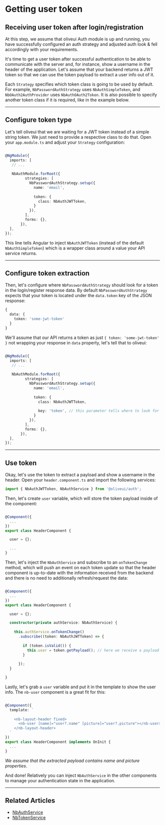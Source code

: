 # Getting user token

## Receiving user token after login/registration

At this step, we assume that oliveui Auth module is up and running, 
you have successfully configured an auth strategy and adjusted auth look & fell accordingly with your requirements.

It's time to get a user token after successful authentication to be able to communicate with the server and, for instance, show a username in the header of the application.
Let's assume that your backend returns a JWT token so that we can use the token payload to extract a user info out of it.

Each `Strategy` specifies which token class is going to be used by default. For example, `NbPasswordAuthStrategy` uses `NbAuthSimpleToken`,
and `NbOAuth2AuthProvider` uses `NbAuthOAuth2Token`. It is also possible to specify another token class if it is required, like in the example below.
<hr>

## Configure token type

Let's tell oliveui that we are waiting for a JWT token instead of a simple string token.
We just need to provide a respective class to do that. Open your `app.module.ts` and adjust your `Strategy` configuration:

```typescript

@NgModule({
  imports: [
   // ...
    
   NbAuthModule.forRoot({
         strategies: [
           NbPasswordAuthStrategy.setup({
             name: 'email',
             
             token: {
               class: NbAuthJWTToken,
             }
           }),
         ],
         forms: {},
       }), 
  ],
});

```
This line tells Angular to inject `NbAuthJWTToken` (instead of the default `NbAuthSimpleToken`) which is a wrapper class around a value your API service returns.
<hr>

## Configure token extraction

Then, let's configure where `NbPasswordAuthStrategy` should look for a token in the login/register response data. 
By default `NbPasswordAuthStrategy` expects that your token is located under the `data.token` key of the JSON response:

```typescript
{
  data: {
    token: 'some-jwt-token'
  }
}
```

We'll assume that our API returns a token as just `{ token: 'some-jwt-token' }` not wrapping your response in `data` property, let's tell that to oliveui:

```typescript

@NgModule({
  imports: [
   // ...
    
   NbAuthModule.forRoot({
         strategies: [
           NbPasswordAuthStrategy.setup({
             name: 'email',
             
             token: {
               class: NbAuthJWTToken,
              
               key: 'token', // this parameter tells where to look for the token
             }
           }),
         ],
         forms: {},
       }), 
  ],
});

```
<hr>

## Use token

Okay, let's use the token to extract a payload and show a username in the header. Open your `header.component.ts` and import the following services:

```typescript
import { NbAuthJWTToken, NbAuthService } from '@oliveui/auth';
```

Then, let's create `user` variable, which will store the token payload inside of the component: 

```typescript

@Component({
  ...
})
export class HeaderComponent {

  user = {};

  ...
}
```

Then, let's inject the `NbAuthService` and subscribe to an `onTokenChange` method, which will push an event on each token update so that the header component 
is up-to-date with the information received from the backend and there is no need to additionally refresh/request the data:

```typescript

@Component({
  ...
})
export class HeaderComponent {

  user = {};

  constructor(private authService: NbAuthService) {
  
    this.authService.onTokenChange()
      .subscribe((token: NbAuthJWTToken) => {
      
        if (token.isValid()) {
          this.user = token.getPayload(); // here we receive a payload from the token and assigne it to our `user` variable 
        }
        
      });
  }

}
```

Lastly, let's grab a `user` variable and put it in the template to show the user info. The `nb-user` component is a great fit for this:


```typescript

@Component({
  template: `
  
    <nb-layout-header fixed>
      <nb-user [name]="user?.name" [picture]="user?.picture"></nb-user>
    </nb-layout-header>
  `
})
export class HeaderComponent implements OnInit {
  ...
}
```
*We assume that the extracted payload contains name and picture properties*.

And done! Relatively you can inject `NbAuthService` in the other components to manage your authentication state in the application.
<hr>

## Related Articles

- [NbAuthService](docs/auth/nbauthservice)
- [NbTokenService](docs/auth/nbtokenservice)
